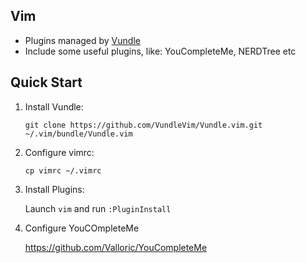 ## Vim

* Plugins managed by [Vundle](https://github.com/VundleVim/Vundle.vim)
* Include some useful plugins, like: YouCompleteMe, NERDTree etc

## Quick Start

1. Install Vundle:

   `git clone https://github.com/VundleVim/Vundle.vim.git ~/.vim/bundle/Vundle.vim`

2. Configure vimrc:

   `cp vimrc ~/.vimrc`

3. Install Plugins:

   Launch `vim` and run `:PluginInstall`
   
4. Configure YouCOmpleteMe

   https://github.com/Valloric/YouCompleteMe

